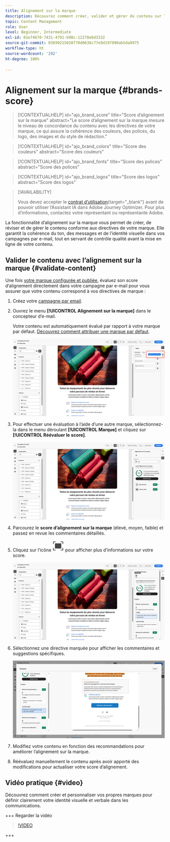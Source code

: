 ```yaml
---
title: Alignement sur la marque
description: Découvrez comment créer, valider et gérer du contenu sur la marque à l’aide du score de marque.
topic: Content Management
role: User
level: Beginner, Intermediate
exl-id: 01e74670-7431-4791-b98c-12278e6d3332
source-git-commit: 03699215020770d0636c77e9d197990ab5da0975
workflow-type: ht
source-wordcount: '292'
ht-degree: 100%

---
```


# Alignement sur la marque {#brands-score}

>[!CONTEXTUALHELP]
>id="ajo_brand_score"
>title="Score d’alignement sur la marque"
>abstract="Le score d’alignement sur la marque mesure le niveau de concordance du contenu avec les directives de votre marque, ce qui assure la cohérence des couleurs, des polices, du logo, des images et du style de rédaction."

>[!CONTEXTUALHELP]
>id="ajo_brand_colors"
>title="Score des couleurs"
>abstract="Score des couleurs"

>[!CONTEXTUALHELP]
>id="ajo_brand_fonts"
>title="Score des polices"
>abstract="Score des polices"

>[!CONTEXTUALHELP]
>id="ajo_brand_logos"
>title="Score des logos"
>abstract="Score des logos"

>[!AVAILABILITY]
>
>Vous devez accepter le [contrat d’utilisation](https://www.adobe.com/fr/legal/licenses-terms/adobe-dx-gen-ai-user-guidelines.html){target="_blank"} avant de pouvoir utiliser l’Assistant IA dans Adobe Journey Optimizer. Pour plus d’informations, contactez votre représentant ou représentante Adobe.

La fonctionnalité d’alignement sur la marque vous permet de créer, de réviser et de gérer le contenu conforme aux directives de votre marque. Elle garantit la cohérence du ton, des messages et de l’identité visuelle dans vos campagnes par e-mail, tout en servant de contrôle qualité avant la mise en ligne de votre contenu.

## Valider le contenu avec l’alignement sur la marque {#validate-content}

Une fois [votre marque configurée et publiée](brands.md), évaluez son score d’alignement directement dans votre campagne par e-mail pour vous assurer que votre contenu correspond à vos directives de marque :

1. Créez votre [campagne par email](../campaigns/create-campaign.md).

1. Ouvrez le menu **[!UICONTROL Alignement sur la marque]** dans le concepteur d’e-mail.

   Votre contenu est automatiquement évalué par rapport à votre marque par défaut. [Découvrez comment attribuer une marque par défaut](brands.md).

   ![](assets/brand-score-1.png)

1. Pour effectuer une évaluation à l’aide d’une autre marque, sélectionnez-la dans le menu déroulant **[!UICONTROL Marque]** et cliquez sur **[!UICONTROL Réévaluer le score]**.

   ![](assets/brand-score-2.png)

1. Parcourez le **score d’alignement sur la marque** (élevé, moyen, faible) et passez en revue les commentaires détaillés.

1. Cliquez sur l’icône ![Icône plein écran pour afficher les informations détaillées](assets/do-not-localize/Smock_FullScreen_18_N.svg "Plein écran") pour afficher plus d’informations sur votre score.

   ![](assets/brand-score-3.png)

1. Sélectionnez une directive marquée pour afficher les commentaires et suggestions spécifiques.

   ![](assets/brand-score-4.png)

1. Modifiez votre contenu en fonction des recommandations pour améliorer l’alignement sur la marque.

1. Réévaluez manuellement le contenu après avoir apporté des modifications pour actualiser votre score d’alignement.

## Vidéo pratique {#video}

Découvrez comment créer et personnaliser vos propres marques pour définir clairement votre identité visuelle et verbale dans les communications.

+++ Regarder la vidéo

>[!VIDEO](https://video.tv.adobe.com/v/3470548/?learn=on&captions=fre_fr)

+++
